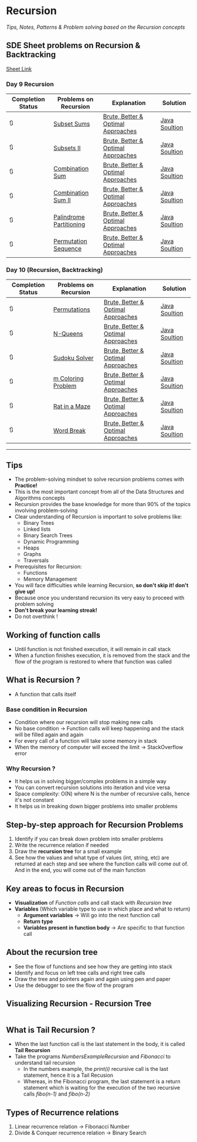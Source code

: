 # Recursion

*Tips, Notes, Patterns & Problem solving based on the Recursion concepts*

## SDE Sheet problems on Recursion & Backtracking

[Sheet Link](https://takeuforward.org/interviews/strivers-sde-sheet-top-coding-interview-problems/)

### Day 9 Recursion

| Completion Status | Problems on Recursion | Explanation | Solution |
| --- | --- | --- | --- |
| 🔃 | [Subset Sums](https://practice.geeksforgeeks.org/problems/subset-sums2234/1#) | [Brute, Better & Optimal Approaches](#) | [Java Soultion](./src/sde_sheet/.java) |
| 🔃 | [Subsets II](https://leetcode.com/problems/subsets-ii/) | [Brute, Better & Optimal Approaches](#) | [Java Soultion](./src/sde_sheet/.java) |
| 🔃 | [Combination Sum](https://leetcode.com/problems/combination-sum/) | [Brute, Better & Optimal Approaches](#) | [Java Soultion](./src/sde_sheet/.java) |
| 🔃 | [Combination Sum II](https://leetcode.com/problems/combination-sum-ii/) | [Brute, Better & Optimal Approaches](#) | [Java Soultion](./src/sde_sheet/.java) |
| 🔃 | [Palindrome Partitioning](https://leetcode.com/problems/palindrome-partitioning/) | [Brute, Better & Optimal Approaches](#) | [Java Soultion](./src/sde_sheet/.java) |
| 🔃 | [Permutation Sequence](https://leetcode.com/problems/permutation-sequence/) | [Brute, Better & Optimal Approaches](#) | [Java Soultion](./src/sde_sheet/.java) |

### Day 10 (Recursion, Backtracking)

| Completion Status | Problems on Recursion | Explanation | Solution |
| --- | --- | --- | --- |
| 🔃 | [Permutations](https://leetcode.com/problems/permutations/) | [Brute, Better & Optimal Approaches](#) | [Java Soultion](./src/sde_sheet/.java) |
| 🔃 | [N-Queens](https://leetcode.com/problems/n-queens-ii/) | [Brute, Better & Optimal Approaches](#) | [Java Soultion](./src/sde_sheet/.java) |
| 🔃 | [Sudoku Solver](https://leetcode.com/problems/sudoku-solver/) | [Brute, Better & Optimal Approaches](#) | [Java Soultion](./src/sde_sheet/.java) |
| 🔃 | [m Coloring Problem](https://www.geeksforgeeks.org/m-coloring-problem-backtracking-5/) | [Brute, Better & Optimal Approaches](#) | [Java Soultion](./src/sde_sheet/.java) |
| 🔃 | [Rat in a Maze](https://practice.geeksforgeeks.org/problems/rat-in-a-maze-problem/1#) | [Brute, Better & Optimal Approaches](#) | [Java Soultion](./src/sde_sheet/.java) |
| 🔃 | [Word Break](https://leetcode.com/problems/word-break/) | [Brute, Better & Optimal Approaches](#) | [Java Soultion](./src/sde_sheet/.java) |

---

## Tips

- The problem-solving mindset to solve recursion problems comes with **Practice!**
- This is the most important concept from all of the Data Structures and Algorithms concepts
- Recursion provides the base knowledge for more than 90% of the topics involving problem-solving
- Clear understanding of Recursion is important to solve problems like:
  - Binary Trees
  - Linked lists
  - Binary Search Trees
  - Dynamic Programming
  - Heaps
  - Graphs
  - Traversals
- Prerequisites for Recursion:
  - Functions
  - Memory Management
- You will face difficulties while learning Recursion, **so don't skip it! don't give up!**
- Because once you understand recursion its very easy to proceed with problem solving
- **Don't break your learning streak!**
- Do not overthink !

## Working of function calls

- Until function is not finished execution, it will remain in call stack
- When a function finishes execution, it is removed from the stack and the flow of the program is restored to where that function was called

## What is Recursion ?

- A function that calls itself

### Base condition in Recursion

- Condition where our recursion will stop making new calls
- No base condition -> Function calls will keep happening and the stack will be filled again and again
- For every call of a function will take some memory in stack
- When the memory of computer will exceed the limit -> StackOverflow error

### Why Recursion ?

- It helps us in solving bigger/complex problems in a simple way
- You can convert recursion solutions into iteration and vice versa
- Space complexity: O(N) where N is the number of recursive calls, hence it's not constant
- It helps us in breaking down bigger problems into smaller problems

## Step-by-step approach for Recursion Problems

1. Identify if you can break down problem into smaller problems
2. Write the recurrence relation if needed
3. Draw the **recursion tree** for a small example
4. See how the values and what type of values (int, string, etc) are returned at each step and see where the function calls will come out of. And in the end, you will come out of the main function

## Key areas to focus in Recursion

- **Visualization** of *Function calls* and call stack with *Recursion tree*
- **Variables** (Which variable type to use in which place and what to return)
  - **Argument variables** -> Will go into the next function call
  - **Return type**
  - **Variables present in function body** -> Are specific to that function call

## About the recursion tree

- See the flow of functions and see how they are getting into stack
- Identify and focus on left tree calls and right tree calls
- Draw the tree and pointers again and again using pen and paper
- Use the debugger to see the flow of the program

## Visualizing Recursion - Recursion Tree

<img src="" />

## What is Tail Recursion ?

- When the last function call is the last statement in the body, it is called **Tail Recursion**
- Take the programs *NumbersExampleRecursion* and *Fibonacci* to understand tail recursion
  - In the numbers example, the *print(i)* recursive call is the last statement, hence it is a Tail Recusion
  - Whereas, in the Fibonacci program, the last statement is a return statement which is waiting for the execution of the two recursive calls *fibo(n-1)* and *fibo(n-2)*

## Types of Recurrence relations

1. Linear recurrence relation -> Fibonacci Number
2. Divide & Conquer recurrence relation -> Binary Search
